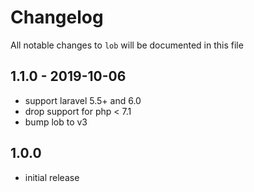 # Changelog

All notable changes to `lob` will be documented in this file

## 1.1.0 - 2019-10-06

- support laravel 5.5+ and 6.0
- drop support for php < 7.1
- bump lob to v3

## 1.0.0

- initial release
